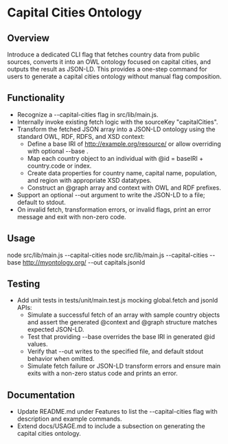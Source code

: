 # Capital Cities Ontology

## Overview
Introduce a dedicated CLI flag that fetches country data from public sources, converts it into an OWL ontology focused on capital cities, and outputs the result as JSON-LD. This provides a one-step command for users to generate a capital cities ontology without manual flag composition.

## Functionality
- Recognize a --capital-cities flag in src/lib/main.js.
- Internally invoke existing fetch logic with the sourceKey "capitalCities".
- Transform the fetched JSON array into a JSON-LD ontology using the standard OWL, RDF, RDFS, and XSD context:
  - Define a base IRI of http://example.org/resource/ or allow overriding with optional --base <IRI>.
  - Map each country object to an individual with @id = baseIRI + country.code or index.
  - Create data properties for country name, capital name, population, and region with appropriate XSD datatypes.
  - Construct an @graph array and context with OWL and RDF prefixes.
- Support an optional --out <filename> argument to write the JSON-LD to a file; default to stdout.
- On invalid fetch, transformation errors, or invalid flags, print an error message and exit with non-zero code.

## Usage
node src/lib/main.js --capital-cities
node src/lib/main.js --capital-cities --base http://myontology.org/ --out capitals.jsonld

## Testing
- Add unit tests in tests/unit/main.test.js mocking global.fetch and jsonld APIs:
  - Simulate a successful fetch of an array with sample country objects and assert the generated @context and @graph structure matches expected JSON-LD.
  - Test that providing --base overrides the base IRI in generated @id values.
  - Verify that --out writes to the specified file, and default stdout behavior when omitted.
  - Simulate fetch failure or JSON-LD transform errors and ensure main exits with a non-zero status code and prints an error.

## Documentation
- Update README.md under Features to list the --capital-cities flag with description and example commands.
- Extend docs/USAGE.md to include a subsection on generating the capital cities ontology.